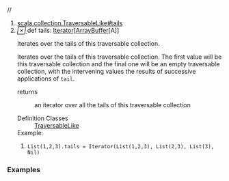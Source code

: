 //
<ol>
<li><a href="https://www.scala-lang.org/api/2.12.3/scala/collection/mutable/ArrayBuffer.html#tails:Iterator[Repr]">scala.collection.TraversableLike#tails</a></li>
<li name="scala.collection.TraversableLike#tails" visbl="pub" class="indented0 " data-isabs="false" fullcomment="yes" group="Ungrouped"> <a id="tails:Iterator[Repr]"></a><a id="tails:Iterator[ArrayBuffer[A]]"></a> <span class="permalink"> <a href="../../../scala/collection/mutable/ArrayBuffer.html#tails:Iterator[Repr]" title="Permalink"> <i class="material-icons"></i> </a> </span> <span class="modifier_kind"> <span class="modifier"></span> <span class="kind">def</span> </span> <span class="symbol"> <span class="name">tails</span><span class="result">: <a href="../Iterator.html" class="extype" name="scala.collection.Iterator">Iterator</a>[<a href="" class="extype" name="scala.collection.mutable.ArrayBuffer">ArrayBuffer</a>[<span class="extype" name="scala.collection.mutable.ArrayBuffer.A">A</span>]]</span> </span> <p class="shortcomment cmt">Iterates over the tails of this traversable collection.</p>
 <div class="fullcomment">
  <div class="comment cmt">
   <p>Iterates over the tails of this traversable collection. The first value will be this traversable collection and the final one will be an empty traversable collection, with the intervening values the results of successive applications of <code>tail</code>. </p>
  </div>
  <dl class="paramcmts block">
   <dt>
    returns
   </dt>
   <dd class="cmt">
    <p>an iterator over all the tails of this traversable collection</p>
   </dd>
  </dl>
  <dl class="attributes block"> 
   <dt>
    Definition Classes
   </dt>
   <dd>
    <a href="../TraversableLike.html" class="extype" name="scala.collection.TraversableLike">TraversableLike</a>
   </dd>
   <div class="block">
    Example: 
    <ol>
     <li class="cmt"><p><code>List(1,2,3).tails = Iterator(List(1,2,3), List(2,3), List(3), Nil)</code></p></li>
    </ol> 
   </div>
  </dl>
 </div> </li>
        </ol>


### Examples















